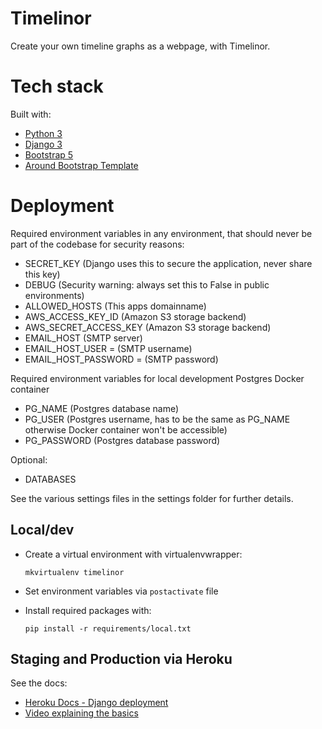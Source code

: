 # Timelinor
Create your own timeline graphs as a webpage, with Timelinor.

# Tech stack

Built with:
* [Python 3](https://www.python.org/)
* [Django 3](https://www.djangoproject.com/)
* [Bootstrap 5](https://getbootstrap.com/)
* [Around Bootstrap Template](https://around.createx.studio/)

# Deployment

Required environment variables in any environment, that should never be part of the codebase for security reasons:
* SECRET_KEY (Django uses this to secure the application, never share this key)
* DEBUG (Security warning: always set this to False in public environments)
* ALLOWED_HOSTS (This apps domainname)
* AWS_ACCESS_KEY_ID (Amazon S3 storage backend)
* AWS_SECRET_ACCESS_KEY (Amazon S3 storage backend)
* EMAIL_HOST (SMTP server)
* EMAIL_HOST_USER = (SMTP username)
* EMAIL_HOST_PASSWORD = (SMTP password)

Required environment variables for local development Postgres Docker container
* PG_NAME (Postgres database name)
* PG_USER (Postgres username, has to be the same as PG_NAME otherwise Docker container won't be accessible)
* PG_PASSWORD (Postgres database password)

Optional:
* DATABASES

See the various settings files in the settings folder for further details.
## Local/dev

* Create a virtual environment with virtualenvwrapper:

    `mkvirtualenv timelinor` 

* Set environment variables via `postactivate` file
* Install required packages with:

    `pip install -r requirements/local.txt`

## Staging and Production via Heroku

See the docs:
* [Heroku Docs - Django deployment](https://devcenter.heroku.com/articles/django-app-configuration)
* [Video explaining the basics](https://www.youtube.com/watch?v=1923eduj0Gg)
